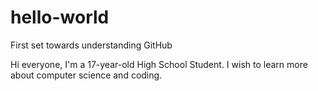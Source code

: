 # hello-world
First set towards understanding GitHub

Hi everyone, 
I'm a 17-year-old High School Student. I wish to learn more about computer science and coding.
